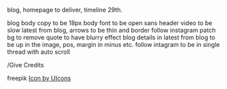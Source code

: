blog, homepage to deliver, timeline 29th.

blog body copy to be 18px
body font to be open sans
header video to be slow
latest from blog, arrows to be thin and border
follow instagram patch bg to remove
quote to have blurry effect
blog details in latest from blog to be up in the image, pos, margin in minus etc.
follow intagram to be in single thread with auto scroll

/Give Credits

freepik
<a href="https://www.freepik.com/icon/angle-left_10513294">Icon by UIcons</a>
